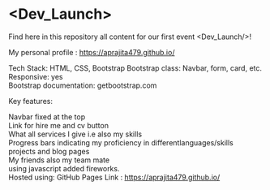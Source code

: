 # <Dev_Launch>
Find here in this repository all content for our first event <Dev_Launch/>!

My personal profile : https://aprajita479.github.io/    

Tech Stack: HTML, CSS, Bootstrap Bootstrap class: Navbar, form, card, etc.   
Responsive: yes   
Bootstrap documentation: getbootstrap.com

Key features:

Navbar fixed at the top   
Link for hire me and cv button    
What all services I give i.e also my skills     
Progress bars indicating my proficiency in differentlanguages/skills     
projects and blog pages    
My friends also my team mate     
using javascript added fireworks.       
Hosted using: GitHub Pages Link :  https://aprajita479.github.io/
